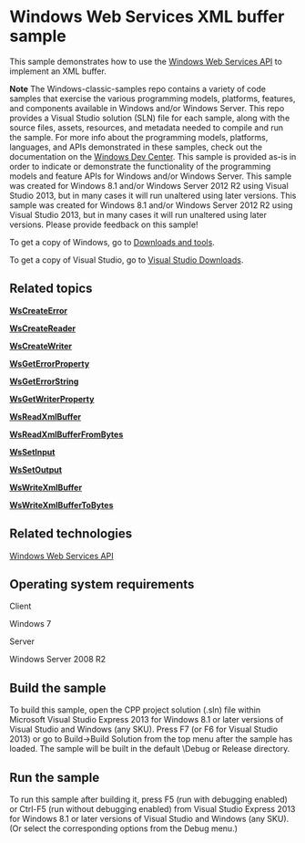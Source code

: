 Windows Web Services XML buffer sample
======================================

This sample demonstrates how to use the [Windows Web Services API](http://msdn.microsoft.com/en-us/library/windows/desktop/dd430435) to implement an XML buffer.

**Note**  The Windows-classic-samples repo contains a variety of code samples that exercise the various programming models, platforms, features, and components available in Windows and/or Windows Server. This repo provides a Visual Studio solution (SLN) file for each sample, along with the source files, assets, resources, and metadata needed to compile and run the sample. For more info about the programming models, platforms, languages, and APIs demonstrated in these samples, check out the documentation on the [Windows Dev Center](https://dev.windows.com). This sample is provided as-is in order to indicate or demonstrate the functionality of the programming models and feature APIs for Windows and/or Windows Server. This sample was created for Windows 8.1 and/or Windows Server 2012 R2 using Visual Studio 2013, but in many cases it will run unaltered using later versions. This sample was created for Windows 8.1 and/or Windows Server 2012 R2 using Visual Studio 2013, but in many cases it will run unaltered using later versions. Please provide feedback on this sample!

To get a copy of Windows, go to [Downloads and tools](http://go.microsoft.com/fwlink/p/?linkid=301696).

To get a copy of Visual Studio, go to [Visual Studio Downloads](http://go.microsoft.com/fwlink/p/?linkid=301697).

Related topics
--------------

[**WsCreateError**](http://msdn.microsoft.com/en-us/library/windows/desktop/dd430497)

[**WsCreateReader**](http://msdn.microsoft.com/en-us/library/windows/desktop/dd430504)

[**WsCreateWriter**](http://msdn.microsoft.com/en-us/library/windows/desktop/dd430509)

[**WsGetErrorProperty**](http://msdn.microsoft.com/en-us/library/windows/desktop/dd430539)

[**WsGetErrorString**](http://msdn.microsoft.com/en-us/library/windows/desktop/dd430540)

[**WsGetWriterProperty**](http://msdn.microsoft.com/en-us/library/windows/desktop/dd430566)

[**WsReadXmlBuffer**](http://msdn.microsoft.com/en-us/library/windows/desktop/dd430603)

[**WsReadXmlBufferFromBytes**](http://msdn.microsoft.com/en-us/library/windows/desktop/dd430604)

[**WsSetInput**](http://msdn.microsoft.com/en-us/library/windows/desktop/dd430631)

[**WsSetOutput**](http://msdn.microsoft.com/en-us/library/windows/desktop/dd430635)

[**WsWriteXmlBuffer**](http://msdn.microsoft.com/en-us/library/windows/desktop/dd430670)

[**WsWriteXmlBufferToBytes**](http://msdn.microsoft.com/en-us/library/windows/desktop/dd430671)

Related technologies
--------------------

[Windows Web Services API](http://msdn.microsoft.com/en-us/library/windows/desktop/dd430435)

Operating system requirements
-----------------------------

Client

Windows 7

Server

Windows Server 2008 R2

Build the sample
----------------

To build this sample, open the CPP project solution (.sln) file within Microsoft Visual Studio Express 2013 for Windows 8.1 or later versions of Visual Studio and Windows (any SKU). Press F7 (or F6 for Visual Studio 2013) or go to Build-\>Build Solution from the top menu after the sample has loaded. The sample will be built in the default \\Debug or Release directory.

Run the sample
--------------

To run this sample after building it, press F5 (run with debugging enabled) or Ctrl-F5 (run without debugging enabled) from Visual Studio Express 2013 for Windows 8.1 or later versions of Visual Studio and Windows (any SKU). (Or select the corresponding options from the Debug menu.)

